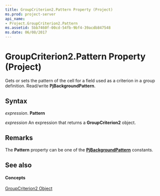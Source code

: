 ```yaml
---
title: GroupCriterion2.Pattern Property (Project)
ms.prod: project-server
api_name:
- Project.GroupCriterion2.Pattern
ms.assetid: 5bb7460f-00cd-54fb-9bf4-39acdb847548
ms.date: 06/08/2017
---
```



# GroupCriterion2.Pattern Property (Project)

Gets or sets the pattern of the cell for a field used as a criterion in a group definition. Read/write  **PjBackgroundPattern**.


## Syntax

 _expression_. **Pattern**

 _expression_ An expression that returns a **GroupCriterion2** object.


## Remarks

The  **Pattern** property can be one of the **[PjBackgroundPattern](Project.PjBackgroundPattern.md)** constants.


## See also


#### Concepts


[GroupCriterion2 Object](Project.GroupCriterion2.md)

